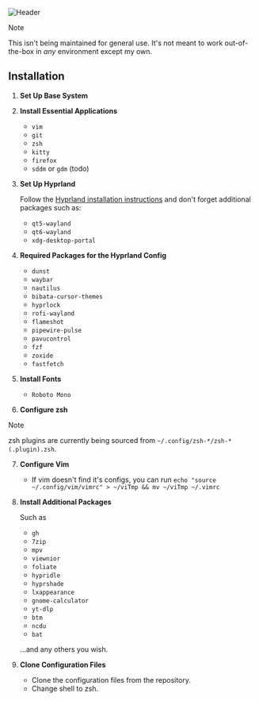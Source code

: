 ![Header](https://imgur.com/eszGk3V.png)
    
> [!NOTE]
> This isn't being maintained for general use. It's not meant to work out-of-the-box in *any* environment except my own.

## Installation

1. **Set Up Base System**

2. **Install Essential Applications**

   - `vim`
   - `git`
   - `zsh`
   - `kitty`
   - `firefox`
   - `sddm` or `gdm` (todo)

3. **Set Up Hyprland**

   Follow the [Hyprland installation instructions](https://wiki.hyprland.org/Hyprland-Installation) and don't forget additional packages such as:

   - `qt5-wayland`
   - `qt6-wayland`
   - `xdg-desktop-portal`

4. **Required Packages for the Hyprland Config**

   - `dunst`
   - `waybar`
   - `nautilus`
   - `bibata-cursor-themes`
   - `hyprlock`
   - `rofi-wayland`
   - `flameshot`
   - `pipewire-pulse`
   - `pavucontrol`
   - `fzf`
   - `zoxide`
   - `fastfetch`

5. **Install Fonts**

   - `Roboto Mono`

6. **Configure zsh**

> [!NOTE]
> zsh plugins are currently being sourced from `~/.config/zsh-*/zsh-*(.plugin).zsh`.

7. **Configure Vim**

   - If vim doesn't find it's configs, you can run `echo "source ~/.config/vim/vimrc" > ~/viTmp && mv ~/viTmp ~/.vimrc`

8. **Install Additional Packages**

    Such as

   - `gh`
   - `7zip`
   - `mpv`
   - `viewnior`
   - `foliate`
   - `hypridle`
   - `hyprshade`
   - `lxappearance`
   - `gnome-calculator`
   - `yt-dlp`
   - `btm`
   - `ncdu`
   - `bat`

   ...and any others you wish.

9. **Clone Configuration Files**

   - Clone the configuration files from the repository.
   - Change shell to zsh.

